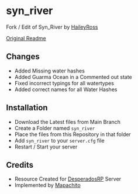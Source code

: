 # syn_river
Fork / Edit of Syn_River by [HaileyRoss](https://github.com/Hailey-Ross/)

[Original Readme](https://github.com/Hailey-Ross/syn_river/blob/main/OG-README.md)
## Changes
- Added Missing water hashes
- Added Guarma Ocean in a Commented out state
- Fixed incorrect typings for all watertypes
- Added correct names for all Water Hashes

## Installation
- Download the Latest files from Main Branch
- Create a Folder named `syn_river`
- Place the files from this Repository in that folder
- Add `syn_river` to your `server.cfg` file
- Restart / Start your server

## Credits
- Resource Created for [DesperadosRP](desperadosrp.com) Server
- Implemented by [Mapachito](https://github.com/EsMapachito)
